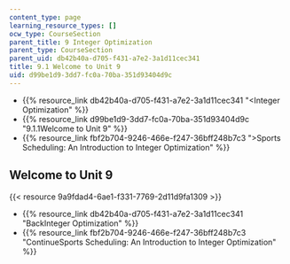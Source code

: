 ```yaml
---
content_type: page
learning_resource_types: []
ocw_type: CourseSection
parent_title: 9 Integer Optimization
parent_type: CourseSection
parent_uid: db42b40a-d705-f431-a7e2-3a1d11cec341
title: 9.1 Welcome to Unit 9
uid: d99be1d9-3dd7-fc0a-70ba-351d93404d9c
---
```


*   {{% resource_link db42b40a-d705-f431-a7e2-3a1d11cec341 "\<Integer Optimization" %}}
*   {{% resource_link d99be1d9-3dd7-fc0a-70ba-351d93404d9c "9.1.1Welcome to Unit 9" %}}
*   {{% resource_link fbf2b704-9246-466e-f247-36bff248b7c3 "\>Sports Scheduling: An Introduction to Integer Optimization" %}}

Welcome to Unit 9
-----------------

{{< resource 9a9fdad4-6ae1-f331-7769-2d11d9fa1309 >}}

*   {{% resource_link db42b40a-d705-f431-a7e2-3a1d11cec341 "BackInteger Optimization" %}}
*   {{% resource_link fbf2b704-9246-466e-f247-36bff248b7c3 "ContinueSports Scheduling: An Introduction to Integer Optimization" %}}